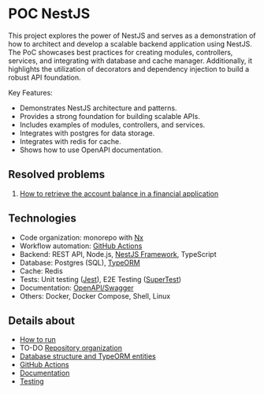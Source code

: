 # POC NestJS

This project explores the power of NestJS and serves as a demonstration of how to architect and develop a scalable backend application using NestJS. The PoC showcases best practices for creating modules, controllers, services, and integrating with database and cache manager. Additionally, it highlights the utilization of decorators and dependency injection to build a robust API foundation.

Key Features:

- Demonstrates NestJS architecture and patterns.
- Provides a strong foundation for building scalable APIs.
- Includes examples of modules, controllers, and services.
- Integrates with postgres for data storage.
- Integrates with redis for cache.
- Shows how to use OpenAPI documentation.

## Resolved problems

1. [How to retrieve the account balance in a financial application](docs/markdown/resolved-problems/account-balance.md)

## Technologies

- Code organization: monorepo with [Nx](https://nx.dev/)
- Workflow automation: [GitHub Actions](https://github.com/features/actions)
- Backend: REST API, Node.js, [NestJS Framework](https://docs.nestjs.com/), TypeScript
- Database: Postgres (SQL), [TypeORM](https://typeorm.io/)
- Cache: Redis
- Tests: Unit testing ([Jest](https://jestjs.io/)), E2E Testing ([SuperTest](https://github.com/ladjs/supertest))
- Documentation: [OpenAPI/Swagger](https://www.openapis.org/)
- Others: Docker, Docker Compose, Shell, Linux

## Details about

- [How to run](docs/markdown/how-to-run.md)
- TO-DO [Repository organization](docs/markdown/repository-organization.md)
- [Database structure and TypeORM entities](docs/markdown/database-structure.md)
- [GitHub Actions](docs/markdown/github-actions.md)
- [Documentation](docs/markdown/documentation.md)
- [Testing](docs/markdown/testing.md)

